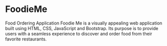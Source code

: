 # FoodieMe
Food Ordering Application
Foodie Me is a visually appealing web application built using HTML, CSS, JavaScript and Bootstrap.
Its purpose is to provide users with a seamless experience to discover and order food from their favorite restaurants.
